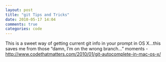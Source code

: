 ```yaml
---
layout: post
title: "git Tips and Tricks"
date: 2010-05-17 14:04
comments: true
categories: code
---
```


This is a sweet way of getting current git info in your prompt in OS X…this saves me from those “damn, I’m on the wrong branch…” moments - <a href="http://www.codethatmatters.com/2010/01/git-autocomplete-in-mac-os-x/">http://www.codethatmatters.com/2010/01/git-autocomplete-in-mac-os-x/</a>